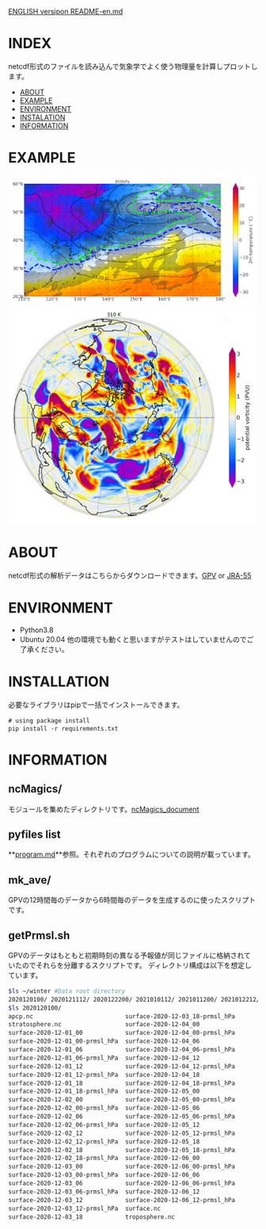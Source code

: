 [ENGLISH versipon README-en.md](./README-en.md)
# INDEX
netcdf形式のファイルを読み込んで気象学でよく使う物理量を計算しプロットします。

- [ABOUT](#ABOUT)
- [EXAMPLE](#EXAMPLE)
- [ENVIRONMENT](#ABOUT)
- [INSTALATION](#INSTARATION)
- [INFORMATION](#INFORMATION)

# EXAMPLE
![example](./example/example.png)
<img src="example/example_nh.png" width="500">

# ABOUT
netcdf形式の解析データはこちらからダウンロードできます。[GPV](http://database.rish.kyoto-u.ac.jp/arch/glob-atmos/) or [JRA-55](https://auth.diasjp.net/cas/login?service=https%3A%2F%2Fdata.diasjp.net%2Fdl%2Fstorages%2Ffilelist%2Fdataset%3A204%2Flang%3Aja)

# ENVIRONMENT
- Python3.8
- Ubuntu 20.04
他の環境でも動くと思いますがテストはしていませんのでご了承ください。

# INSTALLATION
必要なライブラリはpipで一括でインストールできます。

```shell
# using package install
pip install -r requirements.txt
```

# INFORMATION
## ncMagics/
モジュールを集めたディレクトリです。[ncMagics_document](./ncmagics/README.md)

## pyfiles list
**[program.md](./program.md)**参照。それぞれのプログラムについての説明が載っています。

## mk_ave/
GPVの12時間毎のデータから6時間毎のデータを生成するのに使ったスクリプトです。

## getPrmsl.sh
GPVのデータはもともと初期時刻の異なる予報値が同じファイルに格納されていたのでそれらを分離するスクリプトです。
ディレクトリ構成は以下を想定しています。

```bash
$ls ~/winter #Data root directory
2020120100/ 2020121112/ 2020122200/ 2021010112/ 2021011200/ 2021012212/ ...
$ls 2020120100/
apcp.nc                          surface-2020-12-03_18-prmsl_hPa
stratosphere.nc                  surface-2020-12-04_00
surface-2020-12-01_00            surface-2020-12-04_00-prmsl_hPa
surface-2020-12-01_00-prmsl_hPa  surface-2020-12-04_06
surface-2020-12-01_06            surface-2020-12-04_06-prmsl_hPa
surface-2020-12-01_06-prmsl_hPa  surface-2020-12-04_12
surface-2020-12-01_12            surface-2020-12-04_12-prmsl_hPa
surface-2020-12-01_12-prmsl_hPa  surface-2020-12-04_18
surface-2020-12-01_18            surface-2020-12-04_18-prmsl_hPa
surface-2020-12-01_18-prmsl_hPa  surface-2020-12-05_00
surface-2020-12-02_00            surface-2020-12-05_00-prmsl_hPa
surface-2020-12-02_00-prmsl_hPa  surface-2020-12-05_06
surface-2020-12-02_06            surface-2020-12-05_06-prmsl_hPa
surface-2020-12-02_06-prmsl_hPa  surface-2020-12-05_12
surface-2020-12-02_12            surface-2020-12-05_12-prmsl_hPa
surface-2020-12-02_12-prmsl_hPa  surface-2020-12-05_18
surface-2020-12-02_18            surface-2020-12-05_18-prmsl_hPa
surface-2020-12-02_18-prmsl_hPa  surface-2020-12-06_00
surface-2020-12-03_00            surface-2020-12-06_00-prmsl_hPa
surface-2020-12-03_00-prmsl_hPa  surface-2020-12-06_06
surface-2020-12-03_06            surface-2020-12-06_06-prmsl_hPa
surface-2020-12-03_06-prmsl_hPa  surface-2020-12-06_12
surface-2020-12-03_12            surface-2020-12-06_12-prmsl_hPa
surface-2020-12-03_12-prmsl_hPa  surface.nc
surface-2020-12-03_18            troposphere.nc
```
